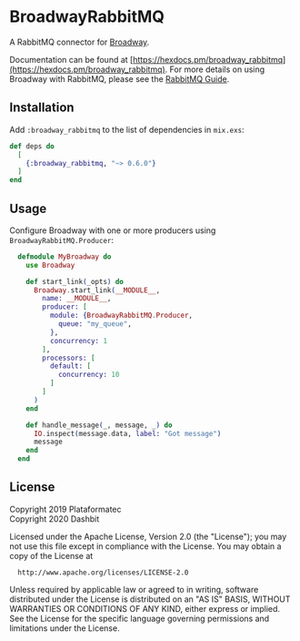 # BroadwayRabbitMQ

A RabbitMQ connector for [Broadway](https://github.com/dashbitco/broadway).

Documentation can be found at [https://hexdocs.pm/broadway_rabbitmq](https://hexdocs.pm/broadway_rabbitmq).
For more details on using Broadway with RabbitMQ, please see the
[RabbitMQ Guide](https://hexdocs.pm/broadway/rabbitmq.html).

## Installation

Add `:broadway_rabbitmq` to the list of dependencies in `mix.exs`:

```elixir
def deps do
  [
    {:broadway_rabbitmq, "~> 0.6.0"}
  ]
end
```

## Usage

Configure Broadway with one or more producers using `BroadwayRabbitMQ.Producer`:

```elixir
  defmodule MyBroadway do
    use Broadway

    def start_link(_opts) do
      Broadway.start_link(__MODULE__,
        name: __MODULE__,
        producer: [
          module: {BroadwayRabbitMQ.Producer,
            queue: "my_queue",
          },
          concurrency: 1
        ],
        processors: [
          default: [
            concurrency: 10
          ]
        ]
      )
    end

    def handle_message(_, message, _) do
      IO.inspect(message.data, label: "Got message")
      message
    end
  end
```

## License

Copyright 2019 Plataformatec\
Copyright 2020 Dashbit

  Licensed under the Apache License, Version 2.0 (the "License");
  you may not use this file except in compliance with the License.
  You may obtain a copy of the License at

      http://www.apache.org/licenses/LICENSE-2.0

  Unless required by applicable law or agreed to in writing, software
  distributed under the License is distributed on an "AS IS" BASIS,
  WITHOUT WARRANTIES OR CONDITIONS OF ANY KIND, either express or implied.
  See the License for the specific language governing permissions and
  limitations under the License.
